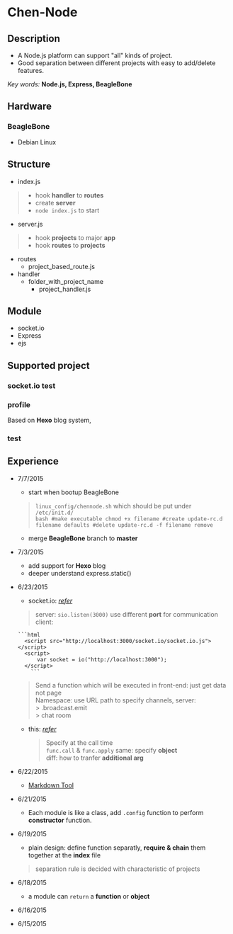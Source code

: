 # Chen-Node

## Description

* A Node.js platform can support "all" kinds of project.
* Good separation between different projects with easy to add/delete features.

 *Key words:* **Node.js, Express, BeagleBone**

## Hardware

### BeagleBone
* Debian Linux

## Structure

* index.js
> * hook **handler** to **routes**
> * create **server**
> * `node index.js` to start

* server.js
> * hook **projects** to major **app**
> *  hook **routes** to **projects**
* routes
    * project_based_route.js
* handler
    * folder_with_project_name
        * project_handler.js

## Module

* socket.io
* Express
* ejs

## Supported project

### socket.io test
### profile
Based on **Hexo** blog system,
### test

## Experience
* 7/7/2015
	* start when bootup BeagleBone
	> `linux_config/chennode.sh` which should be put under `/etc/init.d/`<br>
	  ```bash
	  #make executable
	  chmod +x filename
	  #create
	  update-rc.d filename defaults
	  #delete
	  update-rc.d -f filename remove
	  ```

	* merge **BeagleBone** branch to **master**

* 7/3/2015
    * add support for **Hexo** blog
    * deeper understand express.static()

* 6/23/2015
    * socket.io: [*refer*](https://www.youtube.com/watch?v=nN6gFQMr3yU)
    > server: `sio.listen(3000)` use different **port** for communication<br>
    client:

      ```html
        <script src="http://localhost:3000/socket.io/socket.io.js"></script>
        <script>
            var socket = io("http://localhost:3000");
        </script>
		  ```

    > Send a function which will be executed in front-end: just get data not page<br>
    > Namespace: use URL path to specify channels, server:<br>
		> .broadcast.emit<br>
		> chat room

    * this: [*refer*](http://book.mixu.net/node/ch4.html)
	   > Specify at the call time <br>
     `func.call` & `func.apply`
      same: specify **object**<br>
    diff: how to tranfer **additional arg**

* 6/22/2015
    * [Markdown Tool](https://github.com/mixu/markdown-styles)
* 6/21/2015
    * Each module is like a  class, add  `.config` function to perform **constructor** function.
* 6/19/2015
    * plain design: define function separatly, **require & chain** them together at the **index** file
    > separation rule is decided with characteristic of projects

* 6/18/2015
	* a module can `return` a **function** or **object**

* 6/16/2015
* 6/15/2015
